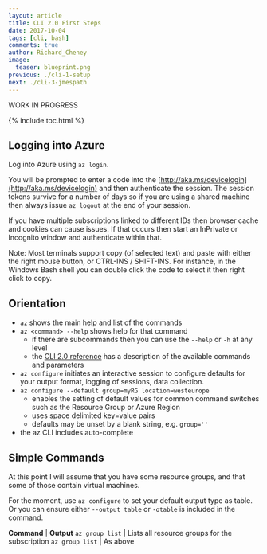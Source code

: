 ```yaml
---
layout: article
title: CLI 2.0 First Steps
date: 2017-10-04
tags: [cli, bash]
comments: true
author: Richard_Cheney
image:
  teaser: blueprint.png
previous: ./cli-1-setup
next: ./cli-3-jmespath
---
```

WORK IN PROGRESS

{% include toc.html %}

## Logging into Azure 

Log into Azure using ```az login```.  

You will be prompted to enter a code into the [http://aka.ms/devicelogin](http://aka.ms/devicelogin) and then authenticate the session.  The session tokens survive for a number of days so if you are using a shared machine then always issue ```az logout``` at the end of your session.

If you have multiple subscriptions linked to different IDs then browser cache and cookies can cause issues.  If that occurs then start an InPrivate or Incognito window and authenticate within that.

Note: Most terminals support copy (of selected text) and paste with either the right mouse button, or CTRL-INS / SHIFT-INS.  For instance, in the Windows Bash shell you can double click the code to select it then right click to copy.

## Orientation  

* ```az``` shows the main help and list of the commands
* ```az <command> --help``` shows help for that command
  * if there are subcommands then you can use the ```--help``` or ```-h``` at any level
  * the [CLI 2.0 reference](https://docs.microsoft.com/en-us/cli/azure/?view=azure-cli-latest) has a description of the available commands and parameters 
* ```az configure``` initiates an interactive session to configure defaults for your output format, logging of sessions, data collection.  
* ```az configure --default group=myRG location=westeurope```
  * enables the setting of default values for common command switches such as the Resource Group or Azure Region
  * uses space delimited key=value pairs
  * defaults may be unset by a blank string, e.g. ```group=''```
* the az CLI includes auto-complete

## Simple Commands

At this point I will assume that you have some resource groups, and that some of those contain virtual machines.

For the moment, use ```az configure``` to set your default output type as table.  Or you can ensure either ```--output table``` or ```-otable``` is included in the command.

**Command** | **Output**
```az group list``` | Lists all resource groups for the subscription
```az group list``` | As above


